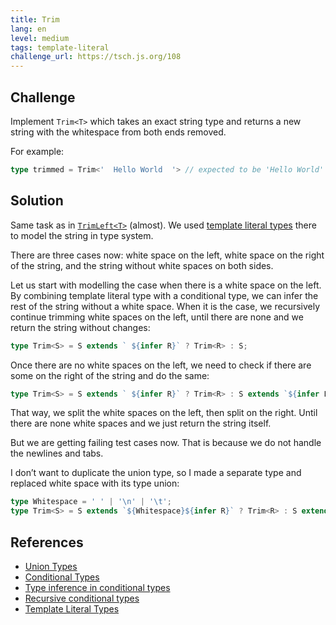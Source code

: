 ```yaml
---
title: Trim
lang: en
level: medium
tags: template-literal
challenge_url: https://tsch.js.org/108
---
```


## Challenge

Implement `Trim<T>` which takes an exact string type and returns a new string with the whitespace from both ends removed.

For example:

```ts
type trimmed = Trim<'  Hello World  '> // expected to be 'Hello World'
```

## Solution

Same task as in [`TrimLeft<T>`](./medium-trimleft.md) (almost).
We used [template literal types](https://www.typescriptlang.org/docs/handbook/release-notes/typescript-4-1.html#template-literal-types) there to model the string in type system.

There are three cases now: white space on the left, white space on the right of the string, and the string without white spaces on both sides.

Let us start with modelling the case when there is a white space on the left.
By combining template literal type with a conditional type, we can infer the rest of the string without a white space.
When it is the case, we recursively continue trimming white spaces on the left, until there are none and we return the string without changes:

```ts
type Trim<S> = S extends ` ${infer R}` ? Trim<R> : S;
```

Once there are no white spaces on the left, we need to check if there are some on the right of the string and do the same:

```ts
type Trim<S> = S extends ` ${infer R}` ? Trim<R> : S extends `${infer L} ` ? Trim<L> : S;
```

That way, we split the white spaces on the left, then split on the right.
Until there are none white spaces and we just return the string itself.

But we are getting failing test cases now.
That is because we do not handle the newlines and tabs.

I don’t want to duplicate the union type, so I made a separate type and replaced white space with its type union:

```ts
type Whitespace = ' ' | '\n' | '\t';
type Trim<S> = S extends `${Whitespace}${infer R}` ? Trim<R> : S extends `${infer L}${Whitespace}` ? Trim<L> : S;
```

## References

- [Union Types](https://www.typescriptlang.org/docs/handbook/unions-and-intersections.html#union-types)
- [Conditional Types](https://www.typescriptlang.org/docs/handbook/advanced-types.html#conditional-types)
- [Type inference in conditional types](https://www.typescriptlang.org/docs/handbook/advanced-types.html#type-inference-in-conditional-types)
- [Recursive conditional types](https://www.typescriptlang.org/docs/handbook/release-notes/typescript-4-1.html#recursive-conditional-types)
- [Template Literal Types](https://www.typescriptlang.org/docs/handbook/release-notes/typescript-4-1.html#template-literal-types)
